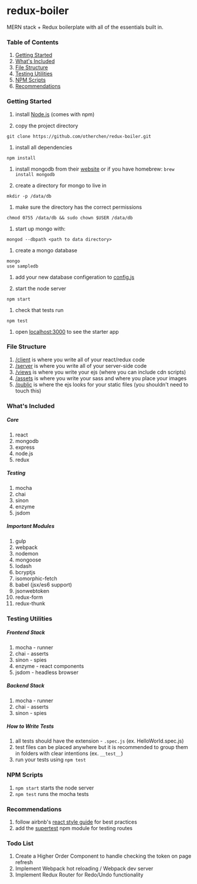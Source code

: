 # redux-boiler
MERN stack + Redux boilerplate with all of the essentials built in.

### Table of Contents
1. [Getting Started](#table-of-contents)
2. [What's Included](#whats-included)
3. [File Structure](#file-structure)
4. [Testing Utilities](#testing-utilities)
5. [NPM Scripts](#npm-scripts)
6. [Recommendations](#recommendations)
 
### Getting Started
1. install [Node.js](https://nodejs.org/en/download/) (comes with npm)

1. copy the project directory
  ```
  git clone https://github.com/otherchen/redux-boiler.git
  ```

1. install all dependencies
  ```
  npm install
  ```

1. install mongodb from their [website](https://docs.mongodb.com/manual/installation/) or if you have homebrew: 
  ```brew install mongodb```

1. create a directory for mongo to live in
  ```
  mkdir -p /data/db
  ```

1. make sure the directory has the correct permissions
  ```
  chmod 0755 /data/db && sudo chown $USER /data/db
  ```

1. start up mongo with:
  ```
  mongod --dbpath <path to data directory>
  ```

1. create a mongo database
  ```
  mongo
  use sampledb
  ```

1. add your new database configeration to [config.js](./config.js)

1. start the node server
  ```
  npm start
  ```

1. check that tests run
  ```
  npm test
  ```

1. open [localhost:3000](localhost:3000) to see the starter app


### File Structure
1. [/client](./client) is where you write all of your react/redux code
2. [/server](./server) is where you write all of your server-side code
3. [/views](./views) is where you write your ejs (where you can include cdn scripts)
4. [/assets](./assets) is where you write your sass and where you place your images
5. [/public](./public) is where the ejs looks for your static files (you shouldn't need to touch this)

### What's Included

##### Core
1. react
2. mongodb
3. express
4. node.js
5. redux

##### Testing
1. mocha 
2. chai 
3. sinon 
4. enzyme 
5. jsdom 

##### Important Modules
1. gulp
2. webpack
3. nodemon
4. mongoose
5. lodash
6. bcryptjs
7. isomorphic-fetch
8. babel (jsx/es6 support)
9. jsonwebtoken
10. redux-form
11. redux-thunk

### Testing Utilities
##### Frontend Stack
1. mocha - runner
2. chai - asserts
3. sinon - spies
4. enzyme - react components
5. jsdom - headless browser

##### Backend Stack
1. mocha - runner
2. chai - asserts
3. sinon - spies

##### How to Write Tests
1. all tests should have the extension - `.spec.js` (ex. HelloWorld.spec.js)
2. test files can be placed anywhere but it is recommended to group them in folders with clear intentions (ex. `__test__`)
2. run your tests using `npm test`

### NPM Scripts
1. `npm start` starts the node server
2. `npm test` runs the mocha tests

### Recommendations
1. follow airbnb's [react style guide](https://github.com/airbnb/javascript/tree/master/react) for best practices
2. add the [supertest](https://www.npmjs.com/package/supertest) npm module for testing routes

### Todo List
1. Create a Higher Order Component to handle checking the token on page refresh
2. Implement Webpack hot reloading / Webpack dev server
3. Implement Redux Router for Redo/Undo functionality
